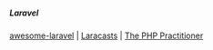##### Laravel 

[awesome-laravel](https://github.com/chiraggude/awesome-laravel "A curated list of bookmarks, packages, tutorials, videos and other cool resources from the Laravel ecosystem") | [Laracasts](https://laracasts.com "Learn practical, modern web development, through expert screencasts. Most video tutorials are boring.") | [The PHP Practitioner](https://laracasts.com/series/php-for-beginners)
